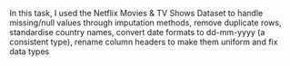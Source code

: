 In this task, I used the Netflix Movies & TV Shows Dataset to handle missing/null values through imputation methods, remove duplicate rows, standardise country names, convert date formats to dd-mm-yyyy (a consistent type), rename column headers to make them uniform and fix data types

